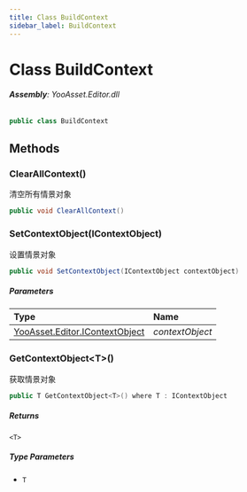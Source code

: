 ```yaml
---
title: Class BuildContext
sidebar_label: BuildContext
---
```

# Class BuildContext


###### **Assembly**: YooAsset.Editor.dll

```csharp title="Declaration"
public class BuildContext
```
## Methods
### ClearAllContext()
清空所有情景对象

```csharp title="Declaration"
public void ClearAllContext()
```
### SetContextObject(IContextObject)
设置情景对象

```csharp title="Declaration"
public void SetContextObject(IContextObject contextObject)
```

##### Parameters

| Type | Name |
|:--- |:--- |
| [YooAsset.Editor.IContextObject](../YooAsset.Editor/IContextObject.md) | *contextObject* |

### GetContextObject&lt;T&gt;()
获取情景对象

```csharp title="Declaration"
public T GetContextObject<T>() where T : IContextObject
```

##### Returns

`<T>`
##### Type Parameters
* `T`
